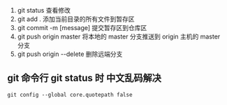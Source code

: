 1. git status  查看修改
2. git add .        添加当前目录的所有文件到暂存区
3. git commit -m [message]     提交暂存区到仓库区
4. git push origin master       将本地的 master 分支推送到 origin 主机的 master 分支
5.  git push origin --delete <branchName>   删除远端分支





## git 命令行 git status 时 中文乱码解决

```shell
git config --global core.quotepath false
```

